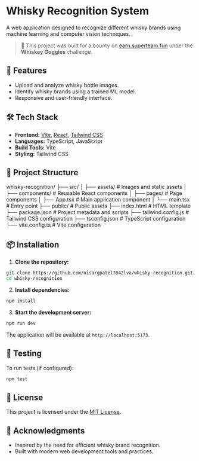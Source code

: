 # Whisky Recognition System

A web application designed to recognize different whisky brands using machine learning and computer vision techniques.

> 🥃 This project was built for a bounty on [earn.superteam.fun](https://earn.superteam.fun/listing/whiskey-goggles/) under the **Whiskey Goggles** challenge.

## 🚀 Features

- Upload and analyze whisky bottle images.
- Identify whisky brands using a trained ML model.
- Responsive and user-friendly interface.

## 🛠️ Tech Stack

- **Frontend:** [Vite](https://vitejs.dev/), [React](https://reactjs.org/), [Tailwind CSS](https://tailwindcss.com/)
- **Languages:** TypeScript, JavaScript
- **Build Tools:** Vite
- **Styling:** Tailwind CSS

## 📁 Project Structure


whisky-recognition/
├── src/
│   ├── assets/             # Images and static assets
│   ├── components/         # Reusable React components
│   ├── pages/              # Page components
│   ├── App.tsx             # Main application component
│   └── main.tsx            # Entry point
├── public/                 # Public assets
├── index.html              # HTML template
├── package.json            # Project metadata and scripts
├── tailwind.config.js      # Tailwind CSS configuration
├── tsconfig.json           # TypeScript configuration
└── vite.config.ts          # Vite configuration


## 📦 Installation

1. **Clone the repository:**

```bash
git clone https://github.com/nisargpatel7042lva/whisky-recognition.git
cd whisky-recognition
```

2. **Install dependencies:**

```bash
npm install
```

3. **Start the development server:**

```bash
npm run dev
```

The application will be available at `http://localhost:5173`.

## 🧪 Testing

To run tests (if configured):

```bash
npm test
```

## 📄 License

This project is licensed under the [MIT License](LICENSE).

## 🙏 Acknowledgments

- Inspired by the need for efficient whisky brand recognition.
- Built with modern web development tools and practices.
